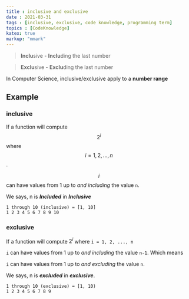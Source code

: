 ```yaml
---
title : inclusive and exclusive
date : 2021-03-31
tags : [inclusive, exclusive, code knowledge, programming term]
topics : [CodeKnowledge]
katex: true
markup: "mmark"
---
```


> **Inclu**sive - **Inclu**ding the last number

> **Exclu**sive - **Exclu**ding the last number

In Computer Science, inclusive/exclusive apply to a **number range**

## Example

### inclusive

If a function will compute $$2^i$$ where $$i = 1, 2, ..., n$$. 

$$i$$ can have values from 1 up to *and including* the value `n`. 

We says, n is ***Included*** in ***Inclusive***

```
1 through 10 (inclusive) = [1, 10]
1 2 3 4 5 6 7 8 9 10
```

### exclusive

If a function will compute $2^i$ where `i = 1, 2, ..., n`

`i` can have values from 1 up to *and including* the value `n-1`. Which means 

`i` can have values from 1 up to *and excluding* the value `n`. 

We says, n is ***excluded*** in ***exclusive***.

```
1 through 10 (exclusive) = [1, 10)
1 2 3 4 5 6 7 8 9
```